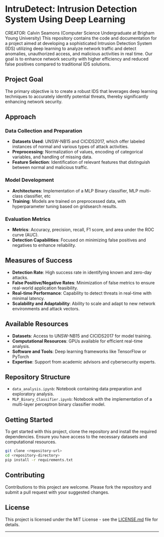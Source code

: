 # IntruDetect: Intrusion Detection System Using Deep Learning
CREATOR: Calvin Seamons (Computer Science Undergraduate at Brigham Young University)
This repository contains the code and documentation for a project aimed at developing a sophisticated Intrusion Detection System (IDS) utilizing deep learning to analyze network traffic and detect anomalies, unauthorized access, and malicious activities in real time. Our goal is to enhance network security with higher efficiency and reduced false positives compared to traditional IDS solutions.

## Project Goal

The primary objective is to create a robust IDS that leverages deep learning techniques to accurately identify potential threats, thereby significantly enhancing network security.

## Approach

### Data Collection and Preparation
- **Datasets Used**: UNSW-NB15 and CICIDS2017, which offer labeled instances of normal and various types of attack activities.
- **Preprocessing**: Normalization of values, encoding of categorical variables, and handling of missing data.
- **Feature Selection**: Identification of relevant features that distinguish between normal and malicious traffic.

### Model Development
- **Architectures**: Implementation of a MLP Binary classifier, MLP multi-class classifier, etc
- **Training**: Models are trained on preprocessed data, with hyperparameter tuning based on gridsearch results.

### Evaluation Metrics
- **Metrics**: Accuracy, precision, recall, F1 score, and area under the ROC curve (AUC).
- **Detection Capabilities**: Focused on minimizing false positives and negatives to enhance reliability.

## Measures of Success

- **Detection Rate**: High success rate in identifying known and zero-day attacks.
- **False Positive/Negative Rates**: Minimization of false metrics to ensure real-world application feasibility.
- **Real-time Performance**: Capability to detect threats in real-time with minimal latency.
- **Scalability and Adaptability**: Ability to scale and adapt to new network environments and attack vectors.

## Available Resources

- **Datasets**: Access to UNSW-NB15 and CICIDS2017 for model training.
- **Computational Resources**: GPUs available for efficient real-time analysis.
- **Software and Tools**: Deep learning frameworks like TensorFlow or PyTorch
- **Expertise**: Support from academic advisors and cybersecurity experts.

## Repository Structure

- `data_analysis.ipynb`: Notebook containing data preparation and exploratory analysis.
- `MLP_Binary_Classifier.ipynb`: Notebook with the implementation of a multi-layer perceptron binary classifier model.

## Getting Started

To get started with this project, clone the repository and install the required dependencies. Ensure you have access to the necessary datasets and computational resources.

```bash
git clone <repository-url>
cd <repository-directory>
pip install -r requirements.txt
```

## Contributing

Contributions to this project are welcome. Please fork the repository and submit a pull request with your suggested changes.

## License

This project is licensed under the MIT License - see the [LICENSE.md](LICENSE.md) file for details.

---
